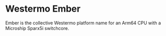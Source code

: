 Westermo Ember
==============

Ember is the collective Westermo platform name for an Arm64 CPU with a
Microship Sparx5i switchcore.

